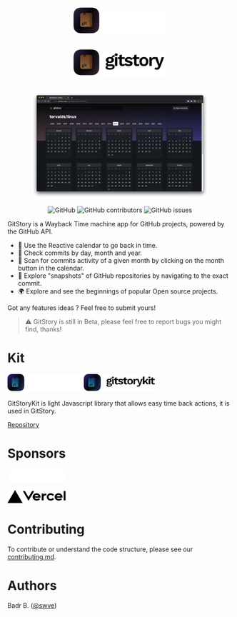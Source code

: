 <p align="center"><br>
  <a href="https://gitstory.app#gh-dark-mode-only">
    <img src="public/img/index_logo.png" height="60">
  </a>
</p>

<p align="center"><br>
  <a href="https://gitstory.app#gh-white-mode-only">
    <img src="public/img/index_logo_white.png" height="60">
  </a>
</p>

<p align="center"><br>
  <a href="https://gitstory.app">
    <img src="public/img/gitstory_web.png" height="240">
  </a>
</p>
<p align="center">
 <img alt="GitHub" src="https://img.shields.io/github/license/swve/gitstory">
 <img alt="GitHub contributors" src="https://img.shields.io/github/contributors/swve/gitstory">
 <img alt="GitHub issues" src="https://img.shields.io/github/issues/swve/gitstory">
</p>
</center>

GitStory is a Wayback Time machine app for GitHub projects, powered by the GitHub API.

- 📆 Use the Reactive calendar to go back in time.
- 🌴 Check commits by day, month and year.
- 🔎 Scan for commits activity of a given month by clicking on the month button in the calendar.
- 📸 Explore "snapshots" of GitHub repositories by navigating to the exact commit.
- 🌍 Explore and see the beginnings of popular Open source projects.

Got any features ideas ? Feel free to submit yours!

> ⚠️ GitStory is still in Beta, please feel free to report bugs you might find, thanks!

# Kit

<a href="https://gitstory.app#gh-dark-mode-only"><img src="public/img/gitstorykit_transparent.png" height="40"></a>
<a href="https://gitstory.app#gh-dark-mode-only"><img src="public/img/gitstorykit_transparent_white.png" height="40"></a>

GitStoryKit is light Javascript library that allows easy time back actions, it is used in GitStory.

[Repository](https://github.com/swve/gitstorykit)

# Sponsors

<a href="https://vercel.com/?utm_source=graphicmade&utm_campaign=oss#gh-light-mode-only"><img style="padding-right:30px" width="130px" src="public/img/vercel-logotype-light.png"></img></a>

<a href="https://vercel.com/?utm_source=graphicmade&utm_campaign=oss#gh-dark-mode-only"><img style="padding-right:30px" width="130px" src="public/img/vercel-logotype-dark.png"></img></a>

# Contributing

To contribute or understand the code structure,
please see our [contributing.md](/CONTRIBUTING.md).

# Authors

Badr B. ([@swve](https://github.com/swve))

